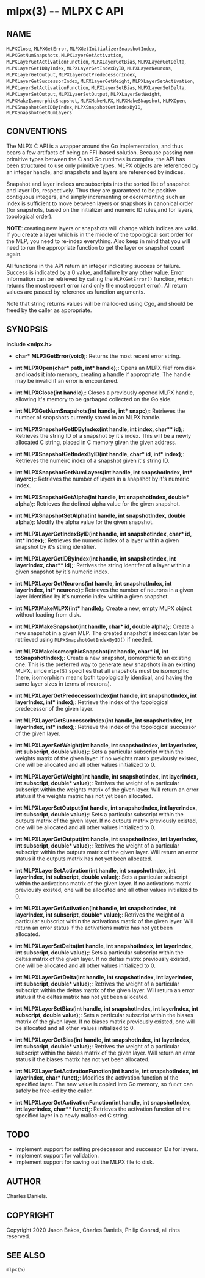 mlpx(3) -- MLPX C API
=====================

## NAME

`MLPXClose`, `MLPXGetError`, `MLPXGetInitializerSnapshotIndex`,
`MLPXGetNumSnapshots`, `MLPXLayerGetActivation`,
`MLPXLayerGetActivationFunction`, `MLPXLayerGetBias`, `MLPXLayerGetDelta`,
`MLPXLayerGetIDByIndex`, `MLPXLayerGetIndexByID`, `MLPXLayerNeurons`,
`MLPXLayerGetOutput`, `MLPXLayerGetPredecessorIndex`,
`MLPXLayerGetSuccessorIndex`, `MLPXLayerGetWeight`, `MLPXLayerSetActivation`,
`MLPXLayerSetActivationFunction`, `MLPXLayerSetBias`, `MLPXLayerSetDelta`,
`MLPXLayerSetOutput`, `MLPXLyaerSetOutput`, `MLPXLayerSetWeight`,
`MLPXMakeIsomorphicSnapshot`, `MLPXMakeMLPX`, `MLPXMakeSNapshot`, `MLPXOpen`,
`MLPXSnapshotGetIDByIndex`, `MLPXSnapshotGetIndexByID`,
`MLPXSnapshotGetNumLayers`

## CONVENTIONS

The MLPX C API is a wrapper around the Go implementation, and thus bears a few
artifacts of being an FFI-based solution. Because passing non-primitive types
between the C and Go runtimes is complex, the API has been structured to use
only primitive types. MLPX objects are referenced by an integer handle, and
snapshots and layers are referenced by indices.

Snapshot and layer indices are subscripts into the sorted list of snapshot and
layer IDs, respectively. Thus they are guaranteed to be positive contiguous
integers, and simply incrementing or decrementing such an index is sufficient
to move between layers or snapshots in canonical order (for snapshots, based on
the initializer and numeric ID rules,and for layers, topological order).

**NOTE**: creating new layers or snapshots will change which indices are valid.
If you create a layer which is in the middle of the topological sort order for
the MLP, you need to re-index everything. Also keep in mind that you will need
to run the appropriate function to get the layer or snapshot count again.

All functions in the API return an integer indicating success or failure.
Success is indicated by a 0 value, and failure by any other value. Error
information can be retrieved by calling the `MLPXGetError()` function, which
returns the most recent error (and only the most recent error). All return
values are passed by reference as function arguments.

Note that string returns values will be malloc-ed using Cgo, and should be
freed by the caller as appropriate.

## SYNOPSIS

**include <mlpx.h>**

* **char\* MLPXGetError(void);**:
	Returns the most recent error string.

* **int MLPXOpen(char\* path, int\* handle);**:
	Opens an MLPX filef rom disk and loads it into memory, creating a
	handle if appropriate. The handle may be invalid if an error is
	encountered.

* **int MLPXClose(int handle);**:
	Closes a previously opened MLPX handle, allowing it's memory to be
	garbaged collected on the Go side.

* **int MLPXGetNumSnapshots(int handle, int\* snapc);**:
	Retrieves the number of snapshots currently stored in an MLPX handle.

* **int MLPXSnapshotGetIDByIndex(int handle, int index, char\*\* id);**:
	Retrieves the string ID of a snapshot by it's index. This will be a
	newly allocated C string, placed in C memory given the given address.

* **int MLPXSnapshotGetIndexByID(int handle, char\* id, int\* index);**:
	Retrieves the numeirc index of a snapshot given it's string ID.

* **int MLPXSnapshotGetNumLayers(int handle, int snapshotIndex, int\* layerc);**:
	Retrieves the number of layers in a snapshot by it's numeric index.

* **int MLPXSnapshotGetAlpha(int handle, int snapshotIndex, double\* alpha);**:
	Retrieves the defined alpha value for the given snapshot.

* **int MLPXSnapshotSetAlpha(int handle, int snapshotIndex, double alpha);**:
	Modify the alpha value for the given snapshot.

* **int MLPXLayerGetIndexByID(int handle, int snapshotIndex, char\* id, int\* index);**:
	Retrieves the numeric index of a layer within a given snapshot by it's
	string identifier.

* **int MLPXLayerGetIDByIndex(int handle, int snapshotIndex, int layerIndex, char\*\* id);**:
	Retrives the string identifer of a layer within a given snapshot by it's
	numeric index.

* **int MLPXLayerGetNeurons(int handle, int snapshotIndex, int layerIndex, int\* neuronc);**:
	Retrieves the number of neurons in a given layer identified by it's
	numeric index within a given snapshot.

* **int MLPXMakeMLPX(int\* handle);**:
	Create a new, empty MLPX object without loading from disk.

* **int MLPXMakeSnapshot(int handle, char\* id, double alpha);**:
	Create a new snapshot in a given MLP. The created snapshot's index can
	later be retrieved using `MLPXSnapshotGetIndexByID()` if needed.

* **int MLPXMakeIsomorphicSnapshot(int handle, char\* id, int toSnapshotIndex);**:
	Create a new snapshot, isomorphic to an existing one. This is the
	preferred way to generate new snapshots in an existing MLPX, since
	`mlpx(5)` specifies that all snapshots must be isomorphic (here,
	isomorphism means both topologically identical, and having the same
	layer sizes in terms of neurons).

* **int MLPXLayerGetPredecessorIndex(int handle, int snapshotIndex, int layerIndex, int\* index);**:
	Retrieve the index of the topological predecessor of the given layer.

* **int MLPXLayerGetSuccessorIndex(int handle, int snapshotIndex, int layerIndex, int\* index);**:
	Retrieve the index of the topological successor of the given layer.

* **int MLPXLayerSetWeight(int handle, int snapshotIndex, int layerIndex, int subscript, double value);**:
	Sets a particular subscript within the weights matrix of the given
	layer. If no weights matrix previously existed, one will be allocated
	and all other values initialized to 0.

* **int MLPXLayerGetWeight(int handle, int snapshotIndex, int layerIndex, int subscript, double\* value);**:
	Retrives the weight of a particular subscript within the weights matrix
	of the given layer. Will return an error status if the weights matrix
	has not yet been allocated.

* **int MLPXLayerSetOutput(int handle, int snapshotIndex, int layerIndex, int subscript, double value);**:
	Sets a particular subscript within the outputs matrix of the given
	layer. If no outputs matrix previously existed, one will be allocated
	and all other values initialized to 0.

* **int MLPXLayerGetOutput(int handle, int snapshotIndex, int layerIndex, int subscript, double\* value);**:
	Retrives the weight of a particular subscript within the outputs matrix
	of the given layer. Will return an error status if the outputs matrix
	has not yet been allocated.

* **int MLPXLayerSetActivation(int handle, int snapshotIndex, int layerIndex, int subscript, double value);**:
	Sets a particular subscript within the activations matrix of the given
	layer. If no activations matrix previously existed, one will be allocated
	and all other values initialized to 0.

* **int MLPXLayerGetActivation(int handle, int snapshotIndex, int layerIndex, int subscript, double\* value);**:
	Retrives the weight of a particular subscript within the activations matrix
	of the given layer. Will return an error status if the activations matrix
	has not yet been allocated.

* **int MLPXLayerSetDelta(int handle, int snapshotIndex, int layerIndex, int subscript, double value);**:
	Sets a particular subscript within the deltas matrix of the given
	layer. If no deltas matrix previously existed, one will be allocated
	and all other values initialized to 0.

* **int MLPXLayerGetDelta(int handle, int snapshotIndex, int layerIndex, int subscript, double\* value);**:
	Retrives the weight of a particular subscript within the deltas matrix
	of the given layer. Will return an error status if the deltas matrix
	has not yet been allocated.

* **int MLPXLayerSetBias(int handle, int snapshotIndex, int layerIndex, int subscript, double value);**:
	Sets a particular subscript within the biases matrix of the given
	layer. If no biases matrix previously existed, one will be allocated
	and all other values initialized to 0.

* **int MLPXLayerGetBias(int handle, int snapshotIndex, int layerIndex, int subscript, double\* value);**:
	Retrives the weight of a particular subscript within the biases matrix
	of the given layer. Will return an error status if the biases matrix
	has not yet been allocated.

* **int MLPXLayerSetActivationFunction(int handle, int snapshotIndex, int layerIndex, char\* funct);**:
	Modifies the activation function of the specified layer. The new value
	is copied into Go memory, so `funct` can safely be free-ed by the
	caller.

* **int MLPXLayerGetActivationFunction(int handle, int snapshotIndex, int layerIndex, char\*\* funct);**:
	Retrieves the activation function of the specified layer in a newly
	malloc-ed C string.

## TODO

* Implement support for setting predecessor and successor IDs for layers.
* Implement support for validation.
* Implement support for saving out the MLPX file to disk.

## AUTHOR

Charles Daniels.

## COPYRIGHT

Copyright 2020 Jason Bakos, Charles Daniels, Philip Conrad, all rihts reserved.

## SEE ALSO

`mlpx(5)`
